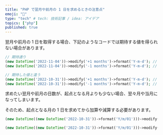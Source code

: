 ```yaml
---
title: "PHP で翌月や前月の 1 日を求めるときの注意点"
emoji: "📑"
type: "tech" # tech: 技術記事 / idea: アイデア
topics: ["php"]
published: true
---
```


翌月や前月の 1 日を取得する場合、下記のようなコードでは期待する値を得られない場合があります。

```php
// 期待通り
(new DateTime('2022-11-04'))->modify('+1 months')->format('Y-m-d'); // 2022-12-04
(new DateTime('2022-11-04'))->modify('-1 months')->format('Y-m-d'); // 2022-10-04

// 期待した値と違う
(new DateTime('2022-10-31'))->modify('+1 months')->format('Y-m-d'); // 2022-12-01
(new DateTime('2022-10-31'))->modify('-1 months')->format('Y-m-d'); // 2022-10-01
```

求めたい翌月や前月の日数が、起点となる月よりも少ない場合、翌々月や当月になってしまいます。

そのため、起点となる月の 1 日を求めてから加算や減算する必要があります。

```php
(new DateTime((new DateTime('2022-10-31'))->format('Y/m/01')))->modify('+1 months')->format('Y-m-d'); // 2022-11-01

(new DateTime((new DateTime('2022-10-31'))->format('Y/m/01')))->modify('-1 months')->format('Y-m-d'); // 2022-09-01
```